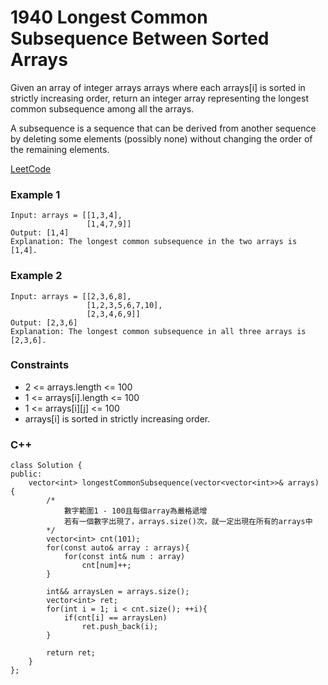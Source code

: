 # 1940 Longest Common Subsequence Between Sorted Arrays

Given an array of integer arrays arrays where each arrays[i] is sorted in strictly increasing order, return an integer array representing the longest common subsequence among all the arrays.

A subsequence is a sequence that can be derived from another sequence by deleting some elements (possibly none) without changing the order of the remaining elements.
 

[LeetCode](https://leetcode.cn/problems/describe-the-painting/)

### Example 1

```
Input: arrays = [[1,3,4],
                 [1,4,7,9]]
Output: [1,4]
Explanation: The longest common subsequence in the two arrays is [1,4].
```

### Example 2

```
Input: arrays = [[2,3,6,8],
                 [1,2,3,5,6,7,10],
                 [2,3,4,6,9]]
Output: [2,3,6]
Explanation: The longest common subsequence in all three arrays is [2,3,6].
```

 

### Constraints

* 2 <= arrays.length <= 100
* 1 <= arrays[i].length <= 100
* 1 <= arrays[i][j] <= 100
* arrays[i] is sorted in strictly increasing order.


### C++ 

```
class Solution {
public:
    vector<int> longestCommonSubsequence(vector<vector<int>>& arrays) {
        /*
            數字範圍1 - 100且每個array為嚴格遞增
            若有一個數字出現了，arrays.size()次，就一定出現在所有的arrays中
        */
        vector<int> cnt(101);
        for(const auto& array : arrays){
            for(const int& num : array)
                cnt[num]++;
        }

        int&& arraysLen = arrays.size();
        vector<int> ret;
        for(int i = 1; i < cnt.size(); ++i){
            if(cnt[i] == arraysLen)
                ret.push_back(i);
        }
        
        return ret;
    }
};
```